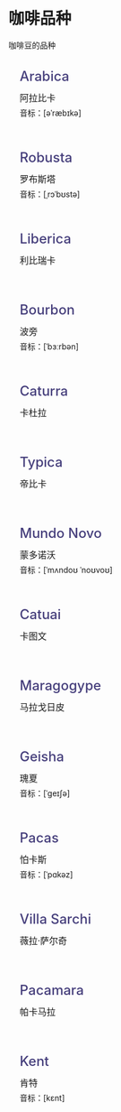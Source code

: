 # 咖啡品种
咖啡豆的品种


<div class="box" style="padding: 20px;margin-bottom: 20px;background: var(--vp-c-bg);border-radius: 8px;box-shadow: var(--vp-shadow-2);">
  <p class="english" style="font-size: 24px;font-weight: 500;color: #453e7b;line-height: 1;display: flex;justify-content: space-between;margin:0;border-bottom: 1px solid var(--vp-c-divider-light-2);padding-bottom: 10px;">Arabica</p>
  <p class="name" style="font-size: 16px;line-height: 2;margin: 0;">阿拉比卡</p>
  <p class="phonetic" style="font-size: 14px;line-height: 1;margin: 4px 0 0 0;">音标：[əˈræbɪkə]</p>
</div>
<div class="box" style="padding: 20px;margin-bottom: 20px;background: var(--vp-c-bg);border-radius: 8px;box-shadow: var(--vp-shadow-2);">
  <p class="english" style="font-size: 24px;font-weight: 500;color: #453e7b;line-height: 1;display: flex;justify-content: space-between;margin:0;border-bottom: 1px solid var(--vp-c-divider-light-2);padding-bottom: 10px;">Robusta</p>
  <p class="name" style="font-size: 16px;line-height: 2;margin: 0;">罗布斯塔</p>
  <p class="phonetic" style="font-size: 14px;line-height: 1;margin: 4px 0 0 0;">音标：[ˌrɔˈbʊstə]</p>
</div>
<div class="box" style="padding: 20px;margin-bottom: 20px;background: var(--vp-c-bg);border-radius: 8px;box-shadow: var(--vp-shadow-2);">
  <p class="english" style="font-size: 24px;font-weight: 500;color: #453e7b;line-height: 1;display: flex;justify-content: space-between;margin:0;border-bottom: 1px solid var(--vp-c-divider-light-2);padding-bottom: 10px;">Liberica</p>
  <p class="name" style="font-size: 16px;line-height: 2;margin: 0;">利比瑞卡</p>
  
</div>
<div class="box" style="padding: 20px;margin-bottom: 20px;background: var(--vp-c-bg);border-radius: 8px;box-shadow: var(--vp-shadow-2);">
  <p class="english" style="font-size: 24px;font-weight: 500;color: #453e7b;line-height: 1;display: flex;justify-content: space-between;margin:0;border-bottom: 1px solid var(--vp-c-divider-light-2);padding-bottom: 10px;">Bourbon</p>
  <p class="name" style="font-size: 16px;line-height: 2;margin: 0;">波旁</p>
  <p class="phonetic" style="font-size: 14px;line-height: 1;margin: 4px 0 0 0;">音标：[ˈbɜːrbən]</p>
</div>
<div class="box" style="padding: 20px;margin-bottom: 20px;background: var(--vp-c-bg);border-radius: 8px;box-shadow: var(--vp-shadow-2);">
  <p class="english" style="font-size: 24px;font-weight: 500;color: #453e7b;line-height: 1;display: flex;justify-content: space-between;margin:0;border-bottom: 1px solid var(--vp-c-divider-light-2);padding-bottom: 10px;">Caturra</p>
  <p class="name" style="font-size: 16px;line-height: 2;margin: 0;">卡杜拉</p>
  
</div>
<div class="box" style="padding: 20px;margin-bottom: 20px;background: var(--vp-c-bg);border-radius: 8px;box-shadow: var(--vp-shadow-2);">
  <p class="english" style="font-size: 24px;font-weight: 500;color: #453e7b;line-height: 1;display: flex;justify-content: space-between;margin:0;border-bottom: 1px solid var(--vp-c-divider-light-2);padding-bottom: 10px;">Typica</p>
  <p class="name" style="font-size: 16px;line-height: 2;margin: 0;">帝比卡</p>
  
</div>
<div class="box" style="padding: 20px;margin-bottom: 20px;background: var(--vp-c-bg);border-radius: 8px;box-shadow: var(--vp-shadow-2);">
  <p class="english" style="font-size: 24px;font-weight: 500;color: #453e7b;line-height: 1;display: flex;justify-content: space-between;margin:0;border-bottom: 1px solid var(--vp-c-divider-light-2);padding-bottom: 10px;">Mundo Novo</p>
  <p class="name" style="font-size: 16px;line-height: 2;margin: 0;">蒙多诺沃</p>
  <p class="phonetic" style="font-size: 14px;line-height: 1;margin: 4px 0 0 0;">音标：[ˈmʌndoʊ ˈnoʊvoʊ]</p>
</div>
<div class="box" style="padding: 20px;margin-bottom: 20px;background: var(--vp-c-bg);border-radius: 8px;box-shadow: var(--vp-shadow-2);">
  <p class="english" style="font-size: 24px;font-weight: 500;color: #453e7b;line-height: 1;display: flex;justify-content: space-between;margin:0;border-bottom: 1px solid var(--vp-c-divider-light-2);padding-bottom: 10px;">Catuai</p>
  <p class="name" style="font-size: 16px;line-height: 2;margin: 0;">卡图文</p>
  
</div>
<div class="box" style="padding: 20px;margin-bottom: 20px;background: var(--vp-c-bg);border-radius: 8px;box-shadow: var(--vp-shadow-2);">
  <p class="english" style="font-size: 24px;font-weight: 500;color: #453e7b;line-height: 1;display: flex;justify-content: space-between;margin:0;border-bottom: 1px solid var(--vp-c-divider-light-2);padding-bottom: 10px;">Maragogype</p>
  <p class="name" style="font-size: 16px;line-height: 2;margin: 0;">马拉戈日皮</p>
  
</div>
<div class="box" style="padding: 20px;margin-bottom: 20px;background: var(--vp-c-bg);border-radius: 8px;box-shadow: var(--vp-shadow-2);">
  <p class="english" style="font-size: 24px;font-weight: 500;color: #453e7b;line-height: 1;display: flex;justify-content: space-between;margin:0;border-bottom: 1px solid var(--vp-c-divider-light-2);padding-bottom: 10px;">Geisha</p>
  <p class="name" style="font-size: 16px;line-height: 2;margin: 0;">瑰夏</p>
  <p class="phonetic" style="font-size: 14px;line-height: 1;margin: 4px 0 0 0;">音标：[ˈɡeɪʃə]</p>
</div>
<div class="box" style="padding: 20px;margin-bottom: 20px;background: var(--vp-c-bg);border-radius: 8px;box-shadow: var(--vp-shadow-2);">
  <p class="english" style="font-size: 24px;font-weight: 500;color: #453e7b;line-height: 1;display: flex;justify-content: space-between;margin:0;border-bottom: 1px solid var(--vp-c-divider-light-2);padding-bottom: 10px;">Pacas</p>
  <p class="name" style="font-size: 16px;line-height: 2;margin: 0;">怕卡斯</p>
  <p class="phonetic" style="font-size: 14px;line-height: 1;margin: 4px 0 0 0;">音标：[ˈpɑkəz]</p>
</div>
<div class="box" style="padding: 20px;margin-bottom: 20px;background: var(--vp-c-bg);border-radius: 8px;box-shadow: var(--vp-shadow-2);">
  <p class="english" style="font-size: 24px;font-weight: 500;color: #453e7b;line-height: 1;display: flex;justify-content: space-between;margin:0;border-bottom: 1px solid var(--vp-c-divider-light-2);padding-bottom: 10px;">Villa Sarchi</p>
  <p class="name" style="font-size: 16px;line-height: 2;margin: 0;">薇拉·萨尔奇</p>
  
</div>
<div class="box" style="padding: 20px;margin-bottom: 20px;background: var(--vp-c-bg);border-radius: 8px;box-shadow: var(--vp-shadow-2);">
  <p class="english" style="font-size: 24px;font-weight: 500;color: #453e7b;line-height: 1;display: flex;justify-content: space-between;margin:0;border-bottom: 1px solid var(--vp-c-divider-light-2);padding-bottom: 10px;">Pacamara</p>
  <p class="name" style="font-size: 16px;line-height: 2;margin: 0;">帕卡马拉</p>
  
</div>
<div class="box" style="padding: 20px;margin-bottom: 20px;background: var(--vp-c-bg);border-radius: 8px;box-shadow: var(--vp-shadow-2);">
  <p class="english" style="font-size: 24px;font-weight: 500;color: #453e7b;line-height: 1;display: flex;justify-content: space-between;margin:0;border-bottom: 1px solid var(--vp-c-divider-light-2);padding-bottom: 10px;">Kent</p>
  <p class="name" style="font-size: 16px;line-height: 2;margin: 0;">肯特</p>
  <p class="phonetic" style="font-size: 14px;line-height: 1;margin: 4px 0 0 0;">音标：[kɛnt]</p>
</div>
